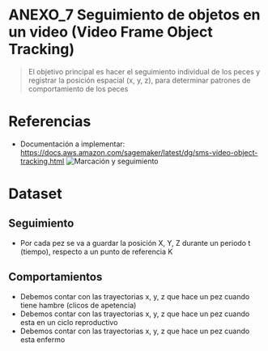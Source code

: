 # ANEXO_7 Seguimiento de objetos en un video (Video Frame Object Tracking) 
> El objetivo principal es hacer el seguimiento individual de los peces y registrar la posición espacial (x, y, z), para determinar patrones de comportamiento de los peces


# Referencias
- Documentación a implementar: https://docs.aws.amazon.com/sagemaker/latest/dg/sms-video-object-tracking.html
![Marcación y seguimiento](../_images/_object_tracking/ot_predict_next.gif)

# Dataset

## Seguimiento
- Por cada pez se va a guardar la posición X, Y, Z durante un periodo t (tiempo), respecto a un punto de referencia K

## Comportamientos
- Debemos contar con las trayectorias x, y, z que hace un pez cuando tiene hambre (clicos de apetencia)
- Debemos contar con las trayectorias x, y, z que hace un pez cuando esta en un ciclo reproductivo
- Debemos contar con las trayectorias x, y, z que hace un pez cuando esta enfermo
